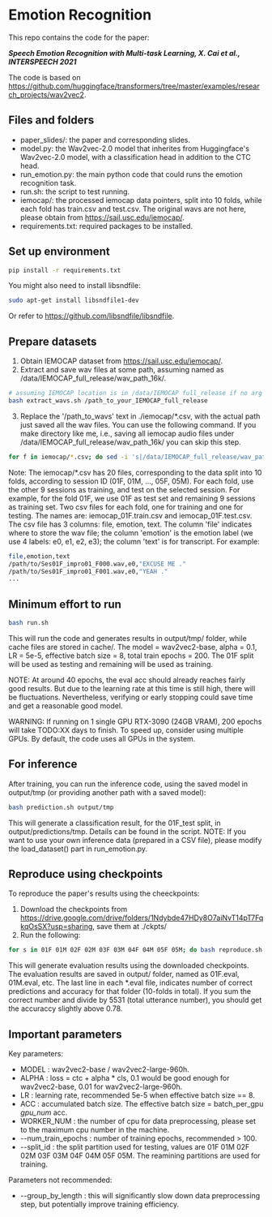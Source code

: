 # Emotion Recognition

This repo contains the code for the paper:

***Speech Emotion Recognition with Multi-task Learning, X. Cai et al., INTERSPEECH 2021***

The code is based on <https://github.com/huggingface/transformers/tree/master/examples/research_projects/wav2vec2>.

## Files and folders

* paper_slides/: the paper and corresponding slides.
* model.py: the Wav2vec-2.0 model that inherites from Huggingface's Wav2vec-2.0 model, with a classification head in addition to the CTC head.
* run_emotion.py: the main python code that could runs the emotion recognition task.
* run.sh: the script to test running.
* iemocap/: the processed iemocap data pointers, split into 10 folds, while each fold has train.csv and test.csv. The original wavs are not here, please obtain from <https://sail.usc.edu/iemocap/>.
* requirements.txt: required packages to be installed.

## Set up environment

```bash
pip install -r requirements.txt
```

You might also need to install libsndfile:

```bash
sudo apt-get install libsndfile1-dev
```

Or refer to <https://github.com/libsndfile/libsndfile>.

## Prepare datasets

1. Obtain IEMOCAP dataset from <https://sail.usc.edu/iemocap/>.
2. Extract and save wav files at some path, assuming named as /data/IEMOCAP_full_release/wav_path_16k/.

```bash
# assuming IEMOCAP location is in /data/IEMOCAP full_release if no arg
bash extract_wavs.sh /path_to_your_IEMOCAP_full_release
```

3. Replace the '/path_to_wavs' text in ./iemocap/\*.csv, with the actual path just saved all the wav files. You can use the following command. If you make directory like me, i.e., saving all iemocap audio files under /data/IEMOCAP_full_release/wav_path_16k/ you can skip this step.

```bash
for f in iemocap/*.csv; do sed -i 's|/data/IEMOCAP_full_release/wav_path_16k/|/your_path_to_wav_16k/|g' $f; done
```

Note: The iemocap/*.csv has 20 files, corresponding to the data split into 10 folds, according to session ID (01F, 01M, ..., 05F, 05M). For each fold, use the other 9 sessions as training, and test on the selected session. For example, for the fold 01F, we use 01F as test set and remaining 9 sessions as training set. Two csv files for each fold, one for training and one for testing. The names are: iemocap_01F.train.csv and iemocap_01F.test.csv. The csv file has 3 columns: file, emotion, text. The column 'file' indicates where to store the wav file; the column 'emotion' is the emotion label (we use 4 labels: e0, e1, e2, e3); the column 'text' is for transcript. For example:

```bash
file,emotion,text
/path/to/Ses01F_impro01_F000.wav,e0,"EXCUSE ME ."
/path/to/Ses01F_impro01_F001.wav,e0,"YEAH ."
...
```

## Minimum effort to run

```bash
bash run.sh
```

This will run the code and generates results in output/tmp/ folder, while cache files are stored in cache/.
The model = wav2vec2-base, alpha = 0.1, LR = 5e-5, effective batch size = 8, total train epochs = 200.
The 01F split will be used as testing and remaining will be used as training.

NOTE: At around 40 epochs, the eval acc should already reaches fairly good results. But due to the learning rate at this time is still high, there will be fluctuations. Nevertheless, verifying or early stopping could save time and get a reasonable good model.

WARNING: If running on 1 single GPU RTX-3090 (24GB VRAM), 200 epochs will take TODO:XX days to finish. To speed up, consider using multiple GPUs. By default, the code uses all GPUs in the system.

## For inference

After training, you can run the inference code, using the saved model in output/tmp (or providing another path with a saved model):

```bash
bash prediction.sh output/tmp
```

This will generate a classification result, for the 01F_test split, in output/predictions/tmp. Details can be found in the script.
NOTE: If you want to use your own inference data (prepared in a CSV file), please modify the load_dataset() part in run_emotion.py.

## Reproduce using checkpoints

To reproduce the paper's results using the cheeckpoints:

1. Download the checkpoints from <https://drive.google.com/drive/folders/1Ndybde47HDy8O7aiNvT14pT7FqkqOsSX?usp=sharing>, save them at ./ckpts/
2. Run the following:

```bash
for s in 01F 01M 02F 02M 03F 03M 04F 04M 05F 05M; do bash reproduce.sh ckpts/$s/ $s > output/$s.eval; done
```

This will generate evaluation results using the downloaded checkpoints. The evaluation results are saved in output/ folder, named as 01F.eval, 01M.eval, etc.
The last line in each *.eval file, indicates number of correct predictions and accuracy for that folder (10-folds in total).
If you sum the correct number and divide by 5531 (total utterance number), you should get the accuraccy slightly above 0.78.

## Important parameters

Key parameters:

* MODEL : wav2vec2-base / wav2vec2-large-960h.
* ALPHA : loss = ctc + alpha * cls, 0.1 would be good enough for wav2vec2-base, 0.01 for wav2vec2-large-960h.
* LR : learning rate, recommended 5e-5 when effective batch size == 8.
* ACC : accumulated batch size. The effective batch size = batch_per_gpu *gpu_num* acc.
* WORKER_NUM : the number of cpu for data preprocessing, please set to the maximum cpu number in the machine.
* --num_train_epochs : number of training epochs, recommended > 100.
* --split_id : the split partition used for testing, values are 01F 01M 02F 02M 03F 03M 04F 04M 05F 05M. The reamining partitions are used for training.

Parameters not recommended:

* --group_by_length : this will significantly slow down data preprocessing step, but potentially improve training efficiency.
